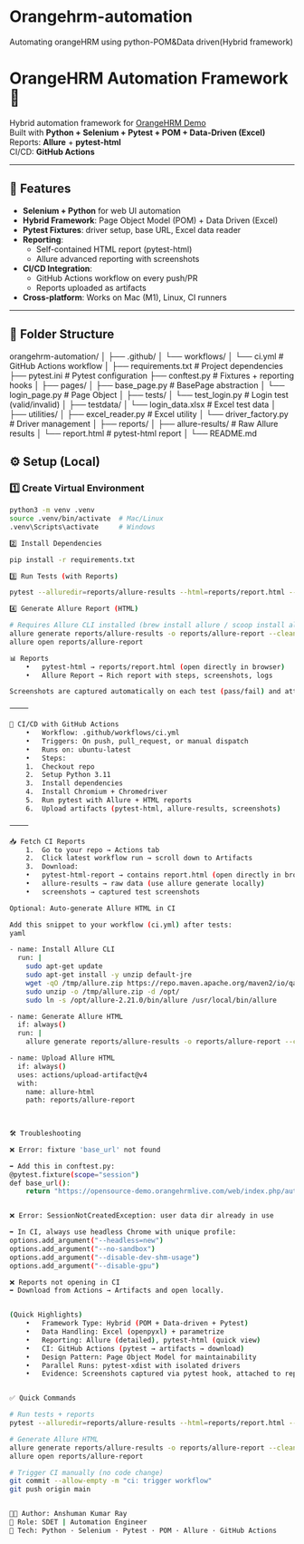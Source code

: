 # Orangehrm-automation
Automating orangeHRM using python-POM&amp;Data driven(Hybrid framework)
# OrangeHRM Automation Framework 🚀

Hybrid automation framework for [OrangeHRM Demo](https://opensource-demo.orangehrmlive.com/web/index.php/auth/login)  
Built with **Python + Selenium + Pytest + POM + Data-Driven (Excel)**  
Reports: **Allure** + **pytest-html**  
CI/CD: **GitHub Actions**

---

## 📌 Features
- **Selenium + Python** for web UI automation
- **Hybrid Framework**: Page Object Model (POM) + Data Driven (Excel)
- **Pytest Fixtures**: driver setup, base URL, Excel data reader
- **Reporting**:
  - Self-contained HTML report (pytest-html)
  - Allure advanced reporting with screenshots
- **CI/CD Integration**:
  - GitHub Actions workflow on every push/PR
  - Reports uploaded as artifacts
- **Cross-platform**: Works on Mac (M1), Linux, CI runners

---
## 📂 Folder Structure
orangehrm-automation/
│
├── .github/
│   └── workflows/
│       └── ci.yml                 # GitHub Actions workflow
│
├── requirements.txt               # Project dependencies
├── pytest.ini                     # Pytest configuration
├── conftest.py                    # Fixtures + reporting hooks
│
├── pages/
│   ├── base_page.py               # BasePage abstraction
│   └── login_page.py              # Page Object
│
├── tests/
│   └── test_login.py              # Login test (valid/invalid)
│
├── testdata/
│   └── login_data.xlsx            # Excel test data
│
├── utilities/
│   ├── excel_reader.py            # Excel utility
│   └── driver_factory.py          # Driver management
│
├── reports/
│   ├── allure-results/            # Raw Allure results
│   └── report.html                # pytest-html report
│
└── README.md

## ⚙️ Setup (Local)

### 1️⃣ Create Virtual Environment
```bash
python3 -m venv .venv
source .venv/bin/activate  # Mac/Linux
.venv\Scripts\activate     # Windows

2️⃣ Install Dependencies

pip install -r requirements.txt

3️⃣ Run Tests (with Reports)

pytest --alluredir=reports/allure-results --html=reports/report.html --self-contained-html -q

4️⃣ Generate Allure Report (HTML)

# Requires Allure CLI installed (brew install allure / scoop install allure)
allure generate reports/allure-results -o reports/allure-report --clean
allure open reports/allure-report

📊 Reports
	•	pytest-html → reports/report.html (open directly in browser)
	•	Allure Report → Rich report with steps, screenshots, logs

Screenshots are captured automatically on each test (pass/fail) and attached to reports.

⸻

🤖 CI/CD with GitHub Actions
	•	Workflow: .github/workflows/ci.yml
	•	Triggers: On push, pull_request, or manual dispatch
	•	Runs on: ubuntu-latest
	•	Steps:
	1.	Checkout repo
	2.	Setup Python 3.11
	3.	Install dependencies
	4.	Install Chromium + Chromedriver
	5.	Run pytest with Allure + HTML reports
	6.	Upload artifacts (pytest-html, allure-results, screenshots)

⸻

📥 Fetch CI Reports
	1.	Go to your repo → Actions tab
	2.	Click latest workflow run → scroll down to Artifacts
	3.	Download:
	•	pytest-html-report → contains report.html (open directly in browser)
	•	allure-results → raw data (use allure generate locally)
	•	screenshots → captured test screenshots

Optional: Auto-generate Allure HTML in CI

Add this snippet to your workflow (ci.yml) after tests:
yaml

- name: Install Allure CLI
  run: |
    sudo apt-get update
    sudo apt-get install -y unzip default-jre
    wget -qO /tmp/allure.zip https://repo.maven.apache.org/maven2/io/qameta/allure/allure-commandline/2.21.0/allure-commandline-2.21.0.zip
    sudo unzip -o /tmp/allure.zip -d /opt/
    sudo ln -s /opt/allure-2.21.0/bin/allure /usr/local/bin/allure

- name: Generate Allure HTML
  if: always()
  run: |
    allure generate reports/allure-results -o reports/allure-report --clean

- name: Upload Allure HTML
  if: always()
  uses: actions/upload-artifact@v4
  with:
    name: allure-html
    path: reports/allure-report

    
    
🛠 Troubleshooting

❌ Error: fixture 'base_url' not found

➡ Add this in conftest.py:
@pytest.fixture(scope="session")
def base_url():
    return "https://opensource-demo.orangehrmlive.com/web/index.php/auth/login"


❌ Error: SessionNotCreatedException: user data dir already in use

➡ In CI, always use headless Chrome with unique profile:
options.add_argument("--headless=new")
options.add_argument("--no-sandbox")
options.add_argument("--disable-dev-shm-usage")
options.add_argument("--disable-gpu")

❌ Reports not opening in CI
➡ Download from Actions → Artifacts and open locally.


(Quick Highlights)
	•	Framework Type: Hybrid (POM + Data-driven + Pytest)
	•	Data Handling: Excel (openpyxl) + parametrize
	•	Reporting: Allure (detailed), pytest-html (quick view)
	•	CI: GitHub Actions (pytest → artifacts → download)
	•	Design Pattern: Page Object Model for maintainability
	•	Parallel Runs: pytest-xdist with isolated drivers
	•	Evidence: Screenshots captured via pytest hook, attached to reports


✅ Quick Commands

# Run tests + reports
pytest --alluredir=reports/allure-results --html=reports/report.html --self-contained-html -q

# Generate Allure HTML
allure generate reports/allure-results -o reports/allure-report --clean
allure open reports/allure-report

# Trigger CI manually (no code change)
git commit --allow-empty -m "ci: trigger workflow"
git push origin main


👨‍💻 Author: Anshuman Kumar Ray
📌 Role: SDET | Automation Engineer
📍 Tech: Python · Selenium · Pytest · POM · Allure · GitHub Actions